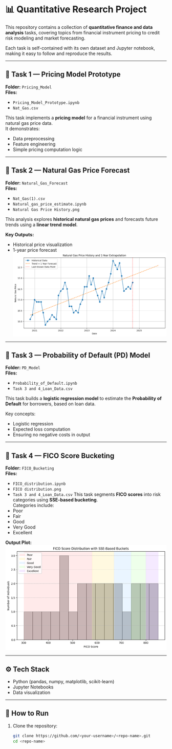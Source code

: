 # 📊 Quantitative Research Project

This repository contains a collection of **quantitative finance and data analysis** tasks, covering topics from financial instrument pricing to credit risk modeling and market forecasting.

Each task is self-contained with its own dataset and Jupyter notebook, making it easy to follow and reproduce the results.

---

## 📌 **Task 1 — Pricing Model Prototype**
**Folder:** `Pricing_Model`  
**Files:** 
- `Pricing_Model_Prototype.ipynb`
- `Nat_Gas.csv`

This task implements a **pricing model** for a financial instrument using natural gas price data.  
It demonstrates:
- Data preprocessing
- Feature engineering
- Simple pricing computation logic

---

## 📌 **Task 2 — Natural Gas Price Forecast**
**Folder:** `Natural_Gas_Forecast`  
**Files:**
- `Nat_Gas(1).csv`
- `Natural_gas_price_estimate.ipynb`
- `Natural Gas Price History.png`

This analysis explores **historical natural gas prices** and forecasts future trends using a **linear trend model**.

**Key Outputs:**
- Historical price visualization
- 1-year price forecast  
![Natural Gas Price History](Natural%20Gas%20Forecast/Natural%20Gas%20Price%20History.png)

---

## 📌 **Task 3 — Probability of Default (PD) Model**
**Folder:** `PD_Model`  
**Files:**
- `Probability_of_Default.ipynb`
- `Task 3 and 4_Loan_Data.csv`

This task builds a **logistic regression model** to estimate the **Probability of Default** for borrowers, based on loan data.

Key concepts:
- Logistic regression
- Expected loss computation  
- Ensuring no negative costs in output

---

## 📌 **Task 4 — FICO Score Bucketing**
**Folder:** `FICO_Bucketing`  
**Files:**
- `FICO_distribution.ipynb`
- `FICO distribution.png`
- `Task 3 and 4_Loan_Data.csv`
This task segments **FICO scores** into risk categories using **SSE-based bucketing**.  
Categories include:
- Poor
- Fair
- Good
- Very Good
- Excellent

**Output Plot:**  
![FICO Distribution](FICO%20bucketing/FICO%20distribution.png)

---

## ⚙️ **Tech Stack**
- Python (pandas, numpy, matplotlib, scikit-learn)
- Jupyter Notebooks
- Data visualization

---

## 🚀 **How to Run**
1. Clone the repository:
   ```bash
   git clone https://github.com/<your-username>/<repo-name>.git
   cd <repo-name>
